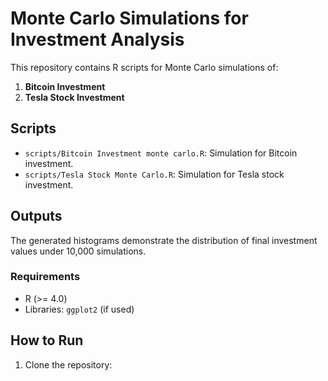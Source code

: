 # Monte Carlo Simulations for Investment Analysis

This repository contains R scripts for Monte Carlo simulations of:
1. **Bitcoin Investment**
2. **Tesla Stock Investment**

## Scripts
- `scripts/Bitcoin Investment monte carlo.R`: Simulation for Bitcoin investment.
- `scripts/Tesla Stock Monte Carlo.R`: Simulation for Tesla stock investment.

## Outputs
The generated histograms demonstrate the distribution of final investment values under 10,000 simulations.

### Requirements
- R (>= 4.0)
- Libraries: `ggplot2` (if used)

## How to Run
1. Clone the repository:
